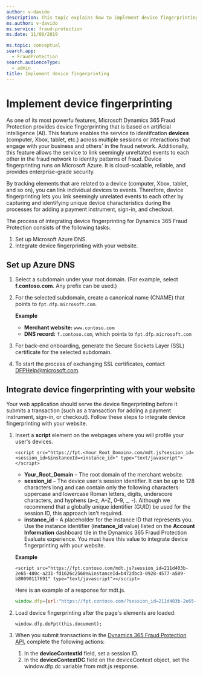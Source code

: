 ```yaml
---
author: v-davido
description: This topic explains how to implement device fingerprinting.
ms.author: v-davido
ms.service: fraud-protection
ms.date: 11/08/2019

ms.topic: conceptual
search.app: 
  - FraudProtection
search.audienceType:
  - admin
title: Implement device fingerprinting
---
```


# Implement device fingerprinting

As one of its most powerfu features, Microsoft Dynamics 365 Fraud Protection provides device fingerprinting that is based on artificial intelligence (AI). This feature enables the service to identifcation **devices** (computer, Xbox, tablet, etc.) across multiple sessions or interactions that engage with your business and others' in the fraud network. Additionally, this feature allows the service to link seemingly unreltated events to each other in the fraud network to identity patterns of fraud. Device fingerprinting runs on Microsoft Azure. It is cloud-scalable, reliable, and provides enterprise-grade security.

By tracking elements that are related to a device (computer, Xbox, tablet, and so on), you can link individual devices to events. Therefore, device fingerprinting lets you link seemingly unrelated events to each other by capturing and identifying unique device characteristics during the processes for adding a payment instrument, sign-in, and checkout.

The process of integrating device fingerprinting for Dynamics 365 Fraud Protection consists of the following tasks:

1. Set up Microsoft Azure DNS.
1. Integrate device fingerprinting with your website.

## Set up Azure DNS

1. Select a subdomain under your root domain. (For example, select **f.contoso.com**. Any prefix can be used.)
2. For the selected subdomain, create a canonical name (CNAME) that points to `fpt.dfp.microsoft.com`.

    **Example**

    - **Merchant website:** `www.contoso.com`
    - **DNS record:** `f.contoso.com`, which points to `fpt.dfp.microsoft.com`

3. For back-end onboarding, generate the Secure Sockets Layer (SSL) certificate for the selected subdomain.
4. To start the process of exchanging SSL certificates, contact <DFPHelp@microsoft.com>.

## Integrate device fingerprinting with your website

Your web application should serve the device fingerprinting before it submits a transaction (such as a transaction for adding a payment instrument, sign-in, or checkout). Follow these steps to integrate device fingerprinting with your website.

1. Insert a **script** element on the webpages where you will profile your user's devices.

    ```
    <script src="https://fpt.<Your_Root_Domain>.com/mdt.js?session_id=<session_id>&instanceId=<instance_id>" type="text/javascript"></script>
    ```

    - **Your\_Root\_Domain** – The root domain of the merchant website.
    - **session\_id** – The device user's session identifier. It can be up to 128 characters long and can contain only the following characters: uppercase and lowercase Roman letters, digits, underscore characters, and hyphens (a–z, A–Z, 0–9, \_, -). Although we recommend that a globally unique identifier (GUID) be used for the session ID, this approach isn't required.
    - **instance\_id** – A placeholder for the instance ID that represents you. Use the instance identifier (**instance\_id** value) listed on the **Account Information** dashboard tile in the Dynamics 365 Fraud Protection Evaluate experience. You must have this value to integrate device fingerprinting with your website.

    **Example**

    ```
    <script src="https://fpt.contoso.com/mdt.js?session_id=211d403b-2e65-480c-a231-fd1626c2560e&instanceId=b472dbc3-0928-4577-a589-b80090117691" type="text/javascript"></script>
    ```

    Here is an example of a response for mdt.js.

    ```javascript
   window.dfp={url:"https://fpt.contoso.com/?session_id=211d403b-2e65-480c-a231-fd1626c2560e&CustomerId=b472dbc3-0928-4577-a589-b80090117691",sessionId:"211d403b-2e65-480c-a231-fd1626c2560e",customerId:"b472dbc3-0928-4577-a589-b80090117691",dc:"uswest"};window.dfp.doFpt=function(doc){var frm,src;true&&(frm=doc.createElement("IFRAME"),frm.id="fpt_frame",frm.style.width="1px",frm.style.height="1px",frm.style.position="absolute",frm.style.visibility="hidden",frm.style.left="10px",frm.style.bottom="0px",frm.setAttribute("style","color:#000000;float:left;visibility:hidden;position:absolute;top:-100;left:-200;border:0px"),src="https://fpt.contoso.com/?session_id=211d403b-2e65-480c-a231-fd1626c2560e&CustomerId=b472dbc3-0928-4577-a589-b80090117691",frm.setAttribute("src",src),doc.body.appendChild(frm))};
    ```

2. Load device fingerprinting after the page's elements are loaded.

    ```
    window.dfp.doFpt(this.document);
    ```

3. When you submit transactions in the [Dynamics 365 Fraud Protection API](https://apidocs.microsoft.com/services), complete the following actions:

    1. In the **deviceContextId** field, set a session ID.
    1. In the **deviceContextDC** field on the deviceContext object, set the window.dfp.dc variable from mdt.js response.
